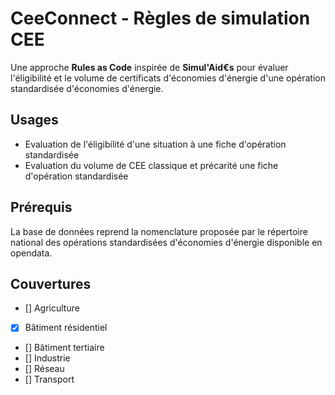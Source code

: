 # CeeConnect - Règles de simulation CEE

Une approche **Rules as Code** inspirée de **Simul'Aid€s** pour évaluer l'éligibilité et le volume de certificats d'économies d'énergie d'une opération standardisée d'économies d'énergie.

## Usages

- Evaluation de l'éligibilité d'une situation à une fiche d'opération standardisée
- Evaluation du volume de CEE classique et précarité une fiche d'opération standardisée

## Prérequis

La base de données reprend la nomenclature proposée par le répertoire national des opérations standardisées d'économies d'énergie disponible en opendata.

## Couvertures

- [] Agriculture
- [x] Bâtiment résidentiel
- [] Bâtiment tertiaire
- [] Industrie
- [] Réseau
- [] Transport
